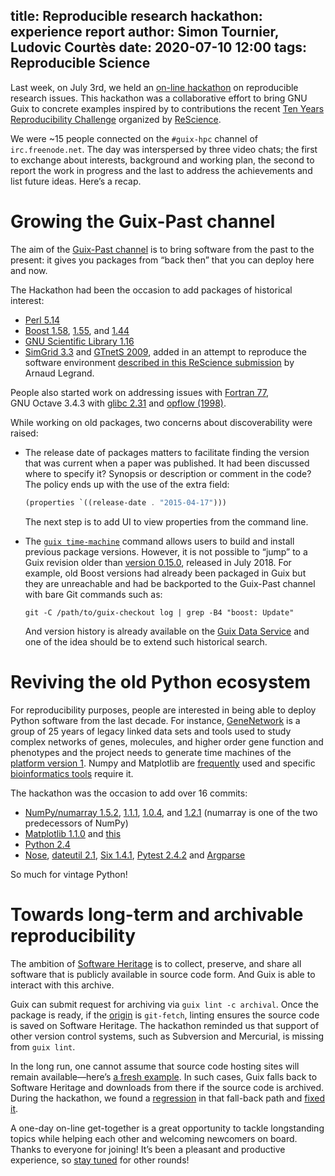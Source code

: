 title: Reproducible research hackathon: experience report
author: Simon Tournier, Ludovic Courtès
date: 2020-07-10 12:00
tags: Reproducible Science
---

Last week, on July 3rd, we held an [on-line
hackathon](https://hpc.guix.info/blog/2020/06/reproducible-research-hackathon/)
on
reproducible research issues.  This hackathon was a
collaborative effort to bring GNU Guix to concrete examples inspired by to
contributions the recent [Ten Years Reproducibility
Challenge](https://rescience.github.io/ten-years/) organized by
[ReScience](https://rescience.github.io).

We were ~15 people connected on the `#guix-hpc` channel of `irc.freenode.net`.
The day was interspersed by three video chats; the first to exchange about
interests, background and working plan, the second to report the work in
progress and the last to address the achievements and list future ideas.
Here’s a recap.

# Growing the Guix-Past channel

The aim of the [Guix-Past
channel](https://gitlab.inria.fr/guix-hpc/guix-past) is to bring
software from the past to the present: it gives you packages from “back
then” that you can deploy here and now.

The Hackathon had been the occasion to add packages of historical interest:

 - [Perl 5.14](https://gitlab.inria.fr/guix-hpc/guix-past/-/commit/b21bfbf70a39457b5491c1fbaf0f30d442767e87)
 - [Boost
   1.58](https://gitlab.inria.fr/guix-hpc/guix-past/-/commit/0eb2aae7d7bf92ae10d657d44f559fc614a9337b),
   [1.55](https://gitlab.inria.fr/guix-hpc/guix-past/-/commit/a287e663f74b19f17f8224cc3ee8691ae0e20274),
   and
   [1.44](https://gitlab.inria.fr/guix-hpc/guix-past/-/commit/24331f71317f4f01dc285ffe4af419e7a0798217)
 - [GNU Scientific Library 1.16](https://gitlab.inria.fr/guix-hpc/guix-past/-/commit/253271a829b2d749a4d350ac92806187924b4342)
 - [SimGrid
   3.3](https://gitlab.inria.fr/guix-hpc/guix-past/-/commit/9b43fd25c893c4c04e89f9cf3b65dd1030dbfc91)
   and [GTnetS
   2009](https://gitlab.inria.fr/guix-hpc/guix-past/-/commit/743993ae60ceb607b5a1c8783dfc27718cfa2d1f),
   added in an attempt to reproduce the software environment [described
   in this ReScience
   submission](https://github.com/ReScience/submissions/issues/39) by
   Arnaud Legrand.

People also started work on addressing issues with [Fortran
77](https://github.com/ReScience/submissions/issues/41),
GNU Octave 3.4.3 with
[glibc 2.31](https://hg.savannah.gnu.org/hgweb/octave/file/b0e70a71647b/liboctave/lo-mappers.cc#l48)
and [opflow (1998)](https://github.com/ReScience/submissions/issues/43).

While working on old packages, two concerns about discoverability were raised:

 - The release date of packages matters to facilitate finding the version that
   was current when a paper was published.  It had been discussed where to
   specify it?  Synopsis or description or comment in the code?  The policy
   ends up with the use of the extra field:

   ```scheme
   (properties `((release-date . "2015-04-17")))
   ```

    The next step is to add UI to view properties from the command line.

 - The [`guix
   time-machine`](https://guix.gnu.org/manual/en/guix.html#Invoking-guix-time_002dmachine)
   command allows users to build and install previous package versions.  However, it
   is not possible to “jump” to a Guix revision older than [version
   0.15.0](https://guix.gnu.org/blog/2018/gnu-guix-and-guixsd-0.15.0-released/),
   released in July 2018.
   For example, old Boost versions had already been packaged in Guix but they
   are unreachable and had be backported to the Guix-Past channel with
   bare Git commands such as:

   ```
   git -C /path/to/guix-checkout log | grep -B4 "boost: Update"
   ```

   And version history is already available on the [Guix Data
   Service](https://data.guix.gnu.org/repository/1/branch/master/package/boost)
   and one of the idea should be to extend such historical search.

# Reviving the old Python ecosystem

For reproducibility purposes, people are interested in being able to
deploy Python software from the last decade.
For instance,
[GeneNetwork](https://genenetwork.org/) is a group of 25 years of legacy
linked data sets and tools used to study complex networks of genes, molecules,
and higher order gene function and phenotypes and the project needs to
generate time machines of the [platform version
1](http://gn1.genenetwork.org/webqtl/main.py).  Numpy and Matplotlib are
[frequently](https://github.com/ReScience/ten-years/issues/1) used and
specific [bioinformatics
tools](http://git.genenetwork.org/guix-bioinformatics/guix-bioinformatics)
require it.

The hackathon was the occasion to add over 16 commits:

 - [NumPy/numarray
   1.5.2](https://gitlab.inria.fr/guix-hpc/guix-past/-/commit/92bed98f7b0a411af695365e2e9ee2fdca470cab),
   [1.1.1](https://gitlab.inria.fr/guix-hpc/guix-past/-/commit/1050a67af1e04d300490eceb47dbb1d3569726ef),
   [1.0.4](https://gitlab.inria.fr/guix-hpc/guix-past/-/commit/2df4784cdb772667dcfd15638d32873b14c30262), and
   [1.2.1](https://gitlab.inria.fr/guix-hpc/guix-past/-/commit/53b992ae097cfb32972fe4de00f0a85cedb14235)
   (numarray is one of the two predecessors of NumPy)
 - [Matplotlib
   1.1.0](https://gitlab.inria.fr/guix-hpc/guix-past/-/commit/ec24146a409ea05d793bca3ee315b954cd63e739)
   and [this](https://gitlab.inria.fr/guix-hpc/guix-past/-/commit/b04954f7048656a09a7397aacffb2420ed14192a)
 - [Python 2.4](https://gitlab.inria.fr/guix-hpc/guix-past/-/commit/45e749acd98d0627e9d8640d3d9ce2ea0749d79b)
 - [Nose](https://gitlab.inria.fr/guix-hpc/guix-past/-/commit/e3eaf0b32c77d35cecfed63c5f816552f49d10bb),
   [dateutil
   2.1](https://gitlab.inria.fr/guix-hpc/guix-past/-/commit/c155c0e337db1bb3f328e250e36c2431200fa80e),
   [Six
   1.4.1](https://gitlab.inria.fr/guix-hpc/guix-past/-/commit/6e56a6a896b11c97252aac9c226a7e71e0c3f9c1),
   [Pytest
   2.4.2](https://gitlab.inria.fr/guix-hpc/guix-past/-/commit/cc38fa0220ff0453f2dc56af42d9618692abb9a1)
   and [Argparse](https://gitlab.inria.fr/guix-hpc/guix-past/-/commit/a7d444c10a3cdeecacc5a8e0a19041989ba5f355)

So much for vintage Python!

# Towards long-term and archivable reproducibility

The ambition of [Software Heritage](https://www.softwareheritage.org/) is to
collect, preserve, and share all software that is publicly available in source
code form.  And Guix is able to interact with this archive.

Guix can submit request for archiving via `guix lint -c archival`.
Once the package is ready, if the
[origin](https://guix.gnu.org/manual/en/guix.html#origin-Reference) is
`git-fetch`, linting ensures the source code is saved on Software
Heritage.  The hackathon reminded us that support of other version control
systems, such as Subversion and Mercurial, is missing from `guix lint`.

In the long run, one cannot assume that source code hosting sites
will remain available—here’s [a fresh example](http://issues.guix.gnu.org/42162).  In
such cases, Guix falls back to Software Heritage and downloads from there if
the source code is archived.  During the hackathon, we found
a [regression](http://issues.guix.gnu.org/42286) in that fall-back path and [fixed
it](https://git.savannah.gnu.org/cgit/guix.git/commit/?id=722ad41c44a499d2250c79527ef7d069ca728de0).


A one-day on-line get-together is a great opportunity to tackle
longstanding topics while helping each other and welcoming newcomers on
board.  Thanks to everyone for joining!  It’s been a pleasant and
productive experience, so [stay tuned](https://hpc.guix.info/blog/) for
other rounds!
